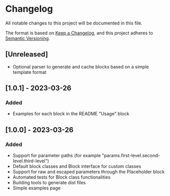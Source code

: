 # Changelog

All notable changes to this project will be documented in this file.

The format is based on [Keep a Changelog](https://keepachangelog.com/en/1.0.0/),
and this project adheres to [Semantic Versioning](https://semver.org/spec/v2.0.0.html).

## [Unreleased]

- Optional parser to generate and cache blocks based on a simple template format 

## [1.0.1] - 2023-03-26

### Added

- Examples for each block in the README "Usage" block

## [1.0.0] - 2023-03-26

### Added

- Support for parameter paths (for example "params.first-level.second-level.third-level")
- Default block classes and Block interface for custom classes
- Support for raw and escaped parameters through the Placeholder block
- Automated tests for Block class functionalities
- Building tools to generate dist files
- Simple examples page